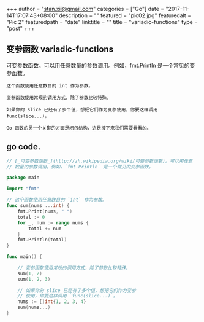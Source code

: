 +++
author = "stan.xii@gmail.com"
categories = ["Go"]
date = "2017-11-14T17:07:43+08:00"
description = ""
featured = "pic02.jpg"
featuredalt = "Pic 2"
featuredpath = "date"
linktitle = ""
title = "variadic-functions"
type = "post"
+++


## 变参函数 variadic-functions

可变参数函数。可以用任意数量的参数调用。例如，fmt.Println 是一个常见的变参函数。

```
这个函数使用任意数目的 int 作为参数。

变参函数使用常规的调用方式，除了参数比较特殊。

如果你的 slice 已经有了多个值，想把它们作为变参使用，你要这样调用 func(slice...)。

Go 函数的另一个关键的方面是闭包结构，这是接下来我们需要看看的。
```

## go code.
```go
// [_可变参数函数_](http://zh.wikipedia.org/wiki/可變參數函數)。可以用任意
// 数量的参数调用。例如，`fmt.Println` 是一个常见的变参函数。

package main

import "fmt"

// 这个函数使用任意数目的 `int` 作为参数。
func sum(nums ...int) {
    fmt.Print(nums, " ")
    total := 0
    for _, num := range nums {
        total += num
    }
    fmt.Println(total)
}

func main() {

    // 变参函数使用常规的调用方式，除了参数比较特殊。
    sum(1, 2)
    sum(1, 2, 3)

    // 如果你的 slice 已经有了多个值，想把它们作为变参
    // 使用，你要这样调用 `func(slice...)`。
    nums := []int{1, 2, 3, 4}
    sum(nums...)
}

```